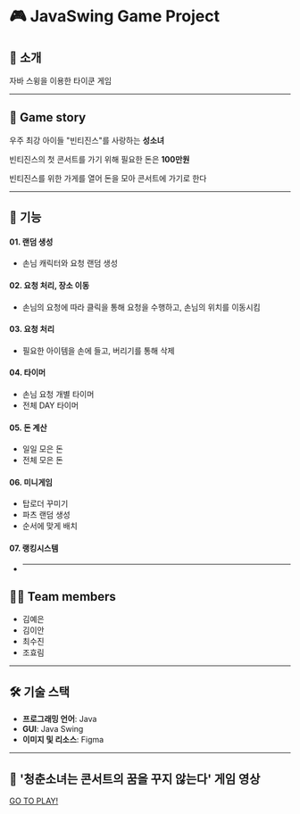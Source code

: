 # 🎮 JavaSwing Game Project

## 📖 소개

자바 스윙을 이용한 타이쿤 게임

---

## 🎤 Game story

우주 최강 아이들 "빈티진스"를 사랑하는 **성소녀**

빈티진스의 첫 콘서트를 가기 위해 필요한 돈은 **100만원**

빈티진스를 위한 가게를 열어 돈을 모아 콘서트에 가기로 한다

---

## 🚀 기능

#### 01. 랜덤 생성
- 손님 캐릭터와 요청 랜덤 생성

#### 02. 요청 처리, 장소 이동
- 손님의 요청에 따라 클릭을 통해 요청을 수행하고, 손님의 위치를 이동시킴

#### 03. 요청 처리
- 필요한 아이템을 손에 들고, 버리기를 통해 삭제

#### 04. 타이머
- 손님 요청 개별 타이머
- 전체 DAY 타이머

#### 05. 돈 계산
- 일일 모은 돈
- 전체 모은 돈

#### 06. 미니게임
- 탑로더 꾸미기
- 파츠 랜덤 생성
- 순서에 맞게 배치

#### 07. 랭킹시스템
-
  ---
  
## 👩‍💻 Team members

- 김예은
- 김이안
- 최수진
- 조효림

---

## 🛠️ 기술 스택

- **프로그래밍 언어**: Java
- **GUI**: Java Swing
- **이미지 및 리소스**: Figma

---
## 👾 '청춘소녀는 콘서트의 꿈을 꾸지 않는다' 게임 영상
[GO TO PLAY!](https://www.youtube.com/watch?v=KyCikSzB6Zs)
